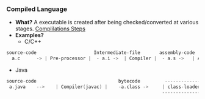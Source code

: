 ### Compiled Language
- **What?** A executable is created after being checked/converted at various stages. [Complilations Steps]()
- **Examples?**
  - C/C++
```c
source-code                     Intermediate-file       assembly-code            001010101
  a.c      -> | Pre-processor |  - a.i ->  | Compiler |  - a.s ->   | Assembler | - a.o ->   | Linker (ld) | -> a.out -> | Loader |  -> |RAM|
```
  - Java
```c
source-code                              bytecode         ---------------- JVM(resides on RAM)--------------------            
 a.java    -->    | Compiler(javac) |    -a.class ->     | class-loader   bytecode-verifier    Execution-Engine  | 
                                                         ---------------------------------------------------------
```

